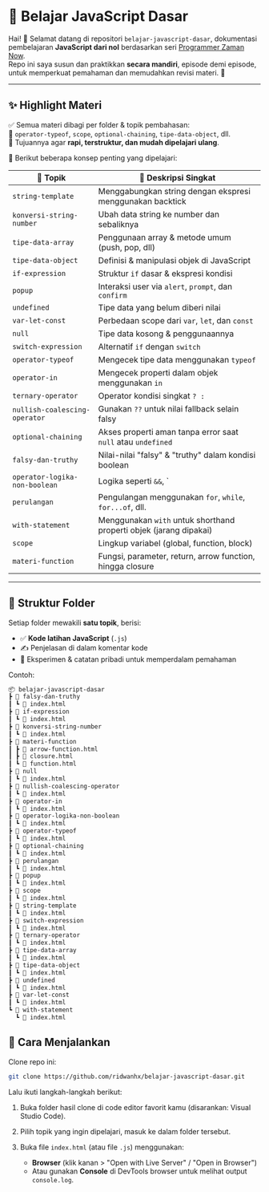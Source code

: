 # 📘 Belajar JavaScript Dasar

Hai! 👋 Selamat datang di repositori `belajar-javascript-dasar`, dokumentasi pembelajaran **JavaScript dari nol** berdasarkan seri [Programmer Zaman Now](https://www.youtube.com/c/ProgrammerZamanNow).  
Repo ini saya susun dan praktikkan **secara mandiri**, episode demi episode, untuk memperkuat pemahaman dan memudahkan revisi materi. 🌱

---

## ✨ Highlight Materi

✅ Semua materi dibagi per folder & topik pembahasan:  
📁 `operator-typeof`, `scope`, `optional-chaining`, `tipe-data-object`, dll.  
🎯 Tujuannya agar **rapi, terstruktur, dan mudah dipelajari ulang**.

🧠 Berikut beberapa konsep penting yang dipelajari:

| 🧩 Topik                        | 📝 Deskripsi Singkat                                          |
|-------------------------------|---------------------------------------------------------------|
| `string-template`             | Menggabungkan string dengan ekspresi menggunakan backtick     |
| `konversi-string-number`      | Ubah data string ke number dan sebaliknya                     |
| `tipe-data-array`             | Penggunaan array & metode umum (push, pop, dll)               |
| `tipe-data-object`            | Definisi & manipulasi objek di JavaScript                     |
| `if-expression`              | Struktur `if` dasar & ekspresi kondisi                        |
| `popup`                       | Interaksi user via `alert`, `prompt`, dan `confirm`           |
| `undefined`                   | Tipe data yang belum diberi nilai                             |
| `var-let-const`               | Perbedaan scope dari `var`, `let`, dan `const`                |
| `null`                        | Tipe data kosong & penggunaannya                              |
| `switch-expression`          | Alternatif `if` dengan `switch`                               |
| `operator-typeof`            | Mengecek tipe data menggunakan `typeof`                       |
| `operator-in`                | Mengecek properti dalam objek menggunakan `in`                |
| `ternary-operator`           | Operator kondisi singkat `? :`                                |
| `nullish-coalescing-operator`| Gunakan `??` untuk nilai fallback selain falsy                |
| `optional-chaining`          | Akses properti aman tanpa error saat `null` atau `undefined`  |
| `falsy-dan-truthy`           | Nilai-nilai "falsy" & "truthy" dalam kondisi boolean          |
| `operator-logika-non-boolean`| Logika seperti `&&`, `||`, `!` dengan nilai non-boolean        |
| `perulangan`                 | Pengulangan menggunakan `for`, `while`, `for...of`, dll.       |
| `with-statement`             | Menggunakan `with` untuk shorthand properti objek (jarang dipakai) |
| `scope`                      | Lingkup variabel (global, function, block)                    |
| `materi-function`            | Fungsi, parameter, return, arrow function, hingga closure     |

---

## 📁 Struktur Folder

Setiap folder mewakili **satu topik**, berisi:
- ✅ **Kode latihan JavaScript** (`.js`)
- ✍️ Penjelasan di dalam komentar kode
- 🔬 Eksperimen & catatan pribadi untuk memperdalam pemahaman

Contoh:
```bash
📦 belajar-javascript-dasar
┣ 📂 falsy-dan-truthy
┃ ┗ 📄 index.html
┣ 📂 if-expression
┃ ┗ 📄 index.html
┣ 📂 konversi-string-number
┃ ┗ 📄 index.html
┣ 📂 materi-function
┃ ┣ 📄 arrow-function.html
┃ ┣ 📄 closure.html
┃ ┗ 📄 function.html
┣ 📂 null
┃ ┗ 📄 index.html
┣ 📂 nullish-coalescing-operator
┃ ┗ 📄 index.html
┣ 📂 operator-in
┃ ┗ 📄 index.html
┣ 📂 operator-logika-non-boolean
┃ ┗ 📄 index.html
┣ 📂 operator-typeof
┃ ┗ 📄 index.html
┣ 📂 optional-chaining
┃ ┗ 📄 index.html
┣ 📂 perulangan
┃ ┗ 📄 index.html
┣ 📂 popup
┃ ┗ 📄 index.html
┣ 📂 scope
┃ ┗ 📄 index.html
┣ 📂 string-template
┃ ┗ 📄 index.html
┣ 📂 switch-expression
┃ ┗ 📄 index.html
┣ 📂 ternary-operator
┃ ┗ 📄 index.html
┣ 📂 tipe-data-array
┃ ┗ 📄 index.html
┣ 📂 tipe-data-object
┃ ┗ 📄 index.html
┣ 📂 undefined
┃ ┗ 📄 index.html
┣ 📂 var-let-const
┃ ┗ 📄 index.html
┗ 📂 with-statement
  ┗ 📄 index.html
```

## 🚀 Cara Menjalankan

Clone repo ini:

```bash
git clone https://github.com/ridwanhx/belajar-javascript-dasar.git
```
Lalu ikuti langkah-langkah berikut:

1. Buka folder hasil clone di code editor favorit kamu (disarankan: Visual Studio Code).

2. Pilih topik yang ingin dipelajari, masuk ke dalam folder tersebut.

3. Buka file `index.html` (atau file `.js`) menggunakan:
   - **Browser** (klik kanan > "Open with Live Server" / "Open in Browser")
   - Atau gunakan **Console** di DevTools browser untuk melihat output `console.log`.
